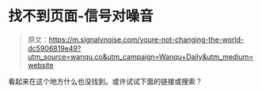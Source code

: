 # 找不到页面-信号对噪音

> 原文：<https://m.signalvnoise.com/youre-not-changing-the-world-dc5906819e49?utm_source=wanqu.co&utm_campaign=Wanqu+Daily&utm_medium=website>

看起来在这个地方什么也没找到。或许试试下面的链接或搜索？